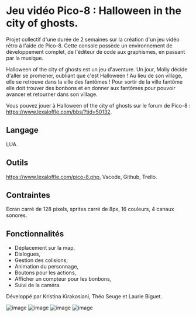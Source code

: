 # Jeu vidéo Pico-8 : Halloween in the city of ghosts.

Projet collectif d'une durée de 2 semaines sur la création d'un jeu vidéo rétro à l'aide de Pico-8.
Cette console possède un environnement de développement complet, de l'éditeur de code aux graphismes, en passant par la musique.

Halloween of the city of ghosts est un jeu d'aventure. Un jour, Molly décide d'aller se promener, oubliant que c'est Halloween ! Au lieu de son village, elle se retrouve dans la ville des fantômes ! Pour sortir de la ville fantôme elle doit trouver des bonbons et en donner aux fantômes pour pouvoir avancer et retourner dans son village.  

Vous pouvez jouer à Halloween of the city of ghosts sur le forum de Pico-8 : https://www.lexaloffle.com/bbs/?tid=50132.
  
## Langage
LUA.  

## Outils  
https://www.lexaloffle.com/pico-8.php, Vscode, Github, Trello.  

## Contraintes  
Ecran carré de 128 pixels, sprites carré de 8px, 16 couleurs, 4 canaux sonores.  

## Fonctionnalités  
* Déplacement sur la map,
* Dialogues,
* Gestion des colisions,
* Animation du personnage,
* Boutons pour les actions,
* Afficher un compteur pour les bonbons,
* Suivi de la caméra.    

Développé par Kristina Kirakosiani, Théo Seuge et Laurie Biguet.  

![image](https://user-images.githubusercontent.com/115532041/216939523-82d8101e-b4cd-4270-8cea-1f7fb382ec62.png)
![image](https://user-images.githubusercontent.com/115532041/216940020-ff8c9047-2e59-4dad-a9f0-bae17cecb0d5.png)
![image](https://user-images.githubusercontent.com/115532041/216940361-79de3031-2c4e-42b3-ad84-453060dec339.png)
![image](https://user-images.githubusercontent.com/115532041/216943198-fb050b35-7e86-4e79-9741-50f290e57ee8.png)





